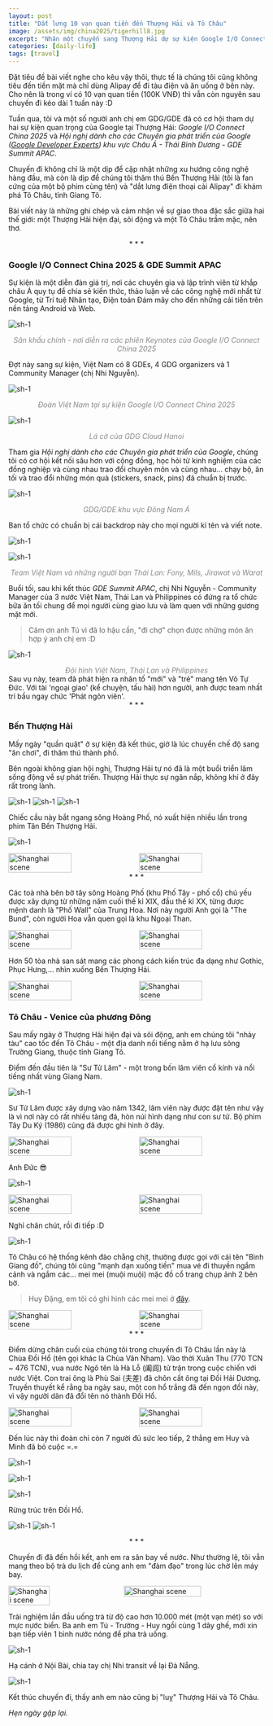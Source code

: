 ```yaml
---
layout: post
title: "Dắt lưng 10 vạn quan tiền đến Thượng Hải và Tô Châu"
image: /assets/img/china2025/tigerhill8.jpg
excerpt: "Nhân một chuyến sang Thượng Hải dự sự kiện Google I/O Connect 2025 và summit Google Developer Experts khu vực Châu Á Thái Bình Dương."
categories: [daily-life]
tags: [travel]
---
```


Đặt tiêu đề bài viết nghe cho kêu vậy thôi, thực tế là chúng tôi cũng không tiêu đến tiền mặt mà chỉ dùng Alipay để đi tàu điện và ăn uống ở bên này. Cho nên là trong ví có 10 vạn quan tiền (100K VNĐ) thì vẫn còn nguyên sau chuyến đi kéo dài 1 tuần này :D

Tuần qua, tôi và một số người anh chị em GDG/GDE đã có cơ hội tham dự hai sự kiện quan trọng của Google tại Thượng Hải: *Google I/O Connect China 2025* và *Hội nghị dành cho các Chuyên gia phát triển của Google ([Google Developer Experts](https://developers.google.com/community/experts/directory?hl=vi)) khu vực Châu Á - Thái Bình Dương - GDE Summit APAC*.

Chuyến đi không chỉ là một dịp để cập nhật những xu hướng công nghệ hàng đầu, mà còn là dịp để chúng tôi thăm thú Bến Thượng Hải (tôi là fan cứng của một bộ phim cùng tên) và "dắt lưng điện thoại cài Alipay" đi khám phá Tô Châu, tỉnh Giang Tô.

Bài viết này là những ghi chép và cảm nhận về sự giao thoa đặc sắc giữa hai thế giới: một Thượng Hải hiện đại, sôi động và một Tô Châu trầm mặc, nên thơ.

<div style="text-align: center;">*   *   *</div>

### Google I/O Connect China 2025 & GDE Summit APAC

Sự kiện là một diễn đàn giá trị, nơi các chuyên gia và lập trình viên từ khắp châu Á quy tụ để chia sẻ kiến thức, thảo luận về các công nghệ mới nhất từ Google, từ Trí tuệ Nhân tạo, Điện toán Đám mây cho đến những cải tiến trên nền tảng Android và Web.

![sh-1](/assets/img/china2025/shanghai_7.png)
<div style="text-align: center; font-style: italic; color: #888;">Sân khấu chính - nơi diễn ra các phiên Keynotes của Google I/O Connect China 2025</div>

Đợt này sang sự kiện, Việt Nam có 8 GDEs, 4 GDG organizers và 1 Community Manager (chị Nhi Nguyễn).


![sh-1](/assets/img/china2025/shanghai_2.png)
<div style="text-align: center; font-style: italic; color: #888;">Đoàn Việt Nam tại sự kiện Google I/O Connect China 2025</div>

![sh-1](/assets/img/china2025/shanghai_3.png)
<div style="text-align: center; font-style: italic; color: #888;">Lá cờ của GDG Cloud Hanoi</div>

Tham gia *Hội nghị dành cho các Chuyên gia phát triển của Google*, chúng tôi có cơ hội kết nối sâu hơn với cộng đồng, học hỏi từ kinh nghiệm của các đồng nghiệp và cùng nhau trao đổi chuyên môn và cùng nhau... chạy bộ, ăn tối và trao đổi những món quà (stickers, snack, pins) đã chuẩn bị trước.

![sh-1](/assets/img/china2025/shanghai_11.jpg)
<div style="text-align: center; font-style: italic; color: #888;">GDG/GDE khu vực Đông Nam Á</div>

Ban tổ chức có chuẩn bị cái backdrop này cho mọi người kí tên và viết note.

![sh-1](/assets/img/china2025/shanghai_5.png)

![sh-1](/assets/img/china2025/shanghai_4.png)
<div style="text-align: center; font-style: italic; color: #888;">Team Việt Nam và những người bạn Thái Lan: Fony, Mils, Jirawat và Warat</div>

Buổi tối, sau khi kết thúc *GDE Summit APAC*, chị Nhi Nguyễn - Community Manager của 3 nước Việt Nam, Thái Lan và Philippines có đứng ra tổ chức bữa ăn tối chung để mọi người cùng giao lưu và làm quen với những gương mặt mới.
> Cảm ơn anh Tú vì đã lo hậu cần, "đi chợ" chọn được những món ăn hợp ý anh chị em :D

![sh-1](/assets/img/china2025/shanghai_6.png)
<div style="text-align: center; font-style: italic; color: #888;">Đội hình Việt Nam, Thái Lan và Philippines</div>
Sau vụ này, team đã phát hiện ra nhân tố "mới" và "trẻ" mang tên Võ Tự Đức. Với tài 'ngoại giao' (kể chuyện, tấu hài) hơn người, anh được team nhất trí bầu ngay chức 'Phát ngôn viên'.

<div style="text-align: center;">*   *   *</div>


### Bến Thượng Hải

Mấy ngày "quần quật" ở sự kiện đã kết thúc, giờ là lúc chuyển chế độ sang "ăn chơi", đi thăm thú thành phố.

Bên ngoài không gian hội nghị, Thượng Hải tự nó đã là một buổi triển lãm sống động về sự phát triển. Thượng Hải thực sự ngăn nắp, không khí ở đây rất trong lành.

![sh-1](/assets/img/china2025/shanghai_9.jpg)
![sh-1](/assets/img/china2025/shanghai_10.jpg)
![sh-1](/assets/img/china2025/shanghai_1.jpg)

Chiếc cầu này bắt ngang sông Hoàng Phố, nó xuất hiện nhiều lần trong phim Tân Bến Thượng Hải.

![sh-1](/assets/img/china2025/shanghai_12.png)

<div style="display: flex; justify-content: space-between; gap: 10px;">
  <img src="/assets/img/china2025/shanghai_16.jpg" alt="Shanghai scene" style="width: 50%; height: auto;">
  <img src="/assets/img/china2025/shanghai_8.jpg" alt="Shanghai scene" style="width: 50%; height: auto;">
</div>

<div style="text-align: center;">*   *   *</div>

Các toà nhà bên bờ tây sông Hoàng Phố (khu Phố Tây - phố cổ) chủ yếu được xây dựng từ những năm cuối thế kỉ XIX, đầu thế kỉ XX, từng được mệnh danh là "Phố Wall" của Trung Hoa. Nơi này người Anh gọi là "The Bund", còn người Hoa vẫn quen gọi là khu Ngoại Than.


<div style="display: flex; justify-content: space-between; gap: 10px;">
  <img src="/assets/img/china2025/shanghai_19.jpg" alt="Shanghai scene" style="width: 50%; height: auto;">
  <img src="/assets/img/china2025/shanghai_18.jpg" alt="Shanghai scene" style="width: 50%; height: auto;">
</div>

Hơn 50 tòa nhà san sát mang các phong cách kiến trúc đa dạng như Gothic, Phục Hưng,... nhìn xuống Bến Thượng Hải.

<div style="display: flex; justify-content: space-between; gap: 10px;">
  <img src="/assets/img/china2025/thebund1.jpg" alt="Shanghai scene" style="width: 50%; height: auto;">
  <img src="/assets/img/china2025/thebund2.jpg" alt="Shanghai scene" style="width: 50%; height: auto;">
</div>


### Tô Châu - Venice của phương Đông

Sau mấy ngày ở Thượng Hải hiện đại và sôi động, anh em chúng tôi "nhảy tàu" cao tốc đến Tô Châu - một địa danh nổi tiếng nằm ở hạ lưu sông Trường Giang, thuộc tỉnh Giang Tô.

Điểm đến đầu tiên là "Sư Tử Lâm" - một trong bốn lâm viên cổ kính và nổi tiếng nhất vùng Giang Nam.

![sh-1](/assets/img/china2025/suzhou2.jpg)

Sư Tử Lâm được xây dựng vào năm 1342, lâm viên này được đặt tên như vậy là vì nơi này có rất nhiều tảng đá, hòn núi hình dạng như con sư tử. Bộ phim Tây Du Ký (1986) cũng đã được ghi hình ở đây.

<div style="display: flex; justify-content: space-between; gap: 10px;">
  <img src="/assets/img/china2025/suzhou5.jpg" alt="Shanghai scene" style="width: 50%; height: auto;">
  <img src="/assets/img/china2025/suzhou1.jpg" alt="Shanghai scene" style="width: 50%; height: auto;">
</div>

Anh Đức 😎

![sh-1](/assets/img/china2025/suzhou8.jpg)

<div style="display: flex; justify-content: space-between; gap: 10px;">
  <img src="/assets/img/china2025/suzhou6.jpg" alt="Shanghai scene" style="width: 50%; height: auto;">
  <img src="/assets/img/china2025/suzhou7.jpg" alt="Shanghai scene" style="width: 50%; height: auto;">
</div>

Nghỉ chân chút, rồi đi tiếp :D

![sh-1](/assets/img/china2025/suzhou9.jpg)

Tô Châu có hệ thống kênh đào chằng chịt, thường được gọi với cái tên "Bình Giang đồ", chúng tôi cũng "mạnh dạn xuống tiền" mua vé đi thuyền ngắm cảnh và ngắm các... mei mei (muội muội) mặc đồ cổ trang chụp ảnh 2 bên bờ. 

> Huy Đặng, em tôi có ghi hình các mei mei ở [đây](https://www.facebook.com/dangduchuy1995/videos/1257190782320434).

<div style="display: flex; justify-content: space-between; gap: 10px;">
  <img src="/assets/img/china2025/suzhou10.jpg" alt="Shanghai scene" style="width: 50%; height: auto;">
  <img src="/assets/img/china2025/suzhou11.jpg" alt="Shanghai scene" style="width: 50%; height: auto;">
</div>

<div style="text-align: center;">*   *   *</div>

Điểm dừng chân cuối của chúng tôi trong chuyến đi Tô Châu lần này là Chùa Đồi Hổ (tên gọi khác là Chùa Vân Nham). Vào thời Xuân Thu (770 TCN ~ 476 TCN), vua nước Ngô tên là Hà Lỗ (阖闾) tử trận trong cuộc chiến với nước Việt. Con trai ông là Phù Sai (夫差) đã chôn cất ông tại Đồi Hải Dương. Truyền thuyết kể rằng ba ngày sau, một con hổ trắng đã đến ngọn đồi này, vì vậy người dân đã đổi tên nó thành Đồi Hổ.

<div style="display: flex; justify-content: space-between; gap: 10px;">
  <img src="/assets/img/china2025/tigerhill1.jpg" alt="Shanghai scene" style="width: 50%; height: auto;">
  <img src="/assets/img/china2025/tigerhill2.jpg" alt="Shanghai scene" style="width: 50%; height: auto;">
</div>

Đến lúc này thì đoàn chỉ còn 7 người đủ sức leo tiếp, 2 thằng em Huy và Minh đã bỏ cuộc =.=

![sh-1](/assets/img/china2025/tigerhill3.jpg)

![sh-1](/assets/img/china2025/tigerhill4.jpg)

![sh-1](/assets/img/china2025/tigerhill6.jpg)

Rừng trúc trên Đồi Hổ.

![sh-1](/assets/img/china2025/tigerhill7.jpg)
![sh-1](/assets/img/china2025/tigerhill8.jpg)

<div style="text-align: center;">*   *   *</div>

Chuyến đi đã đến hồi kết, anh em ra sân bay về nước. Như thường lệ, tôi vẫn mang theo bộ trà du lịch để cùng anh em "đàm đạo" trong lúc chờ lên máy bay.

<div style="display: flex; justify-content: space-between; gap: 10px;">
  <img src="/assets/img/china2025/airport1.jpg" alt="Shanghai scene" style="width: 40%; height: auto;">
  <img src="/assets/img/china2025/airport2.jpg" alt="Shanghai scene" style="width: 55%; height: auto;">
</div>

Trải nghiệm lần đầu uống trà từ độ cao hơn 10.000 mét (một vạn mét) so với mực nước biển. Ba anh em Tú - Trường - Huy ngồi cùng 1 dãy ghế, mới xin bạn tiếp viên 1 bình nước nóng để pha trà uống.

![sh-1](/assets/img/china2025/airport3.jpg)

Hạ cánh ở Nội Bài, chia tay chị Nhi transit về lại Đà Nẵng.

![sh-1](/assets/img/china2025/airport4.jpg)

Kết thúc chuyến đi, thấy anh em nào cũng bị "luỵ" Thượng Hải và Tô Châu.

*Hẹn ngày gặp lại.*